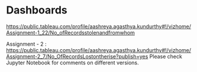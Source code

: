 # Dashboards
https://public.tableau.com/profile/aashreya.agasthya.kundurthy#!/vizhome/Assignment-1_22/No_ofRecordsstolenandfromwhom

Assignment - 2 :
https://public.tableau.com/profile/aashreya.agasthya.kundurthy#!/vizhome/Assignment-2_7/No_OfRecordsLostontherise?publish=yes
Please check Jupyter Notebook for comments on different versions.
